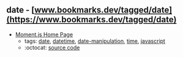 date - [www.bookmarks.dev/tagged/date](https://www.bookmarks.dev/tagged/date)
---
* [Moment.js Home Page](http://momentjs.com/)
    * tags: [date](../tagged/date.md), [datetime](../tagged/datetime.md), [date-manipulation](../tagged/date-manipulation.md), [time](../tagged/time.md), [javascript](../tagged/javascript.md)
    * :octocat: [source code](https://github.com/moment/moment/)
